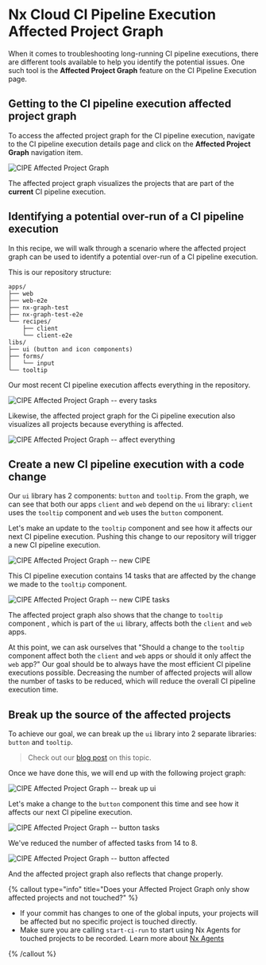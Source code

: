# Nx Cloud CI Pipeline Execution Affected Project Graph

When it comes to troubleshooting long-running CI pipeline executions, there are different tools available to help you identify the potential issues. One such tool is the **Affected Project Graph** feature on the CI Pipeline Execution page.

## Getting to the CI pipeline execution affected project graph

To access the affected project graph for the CI pipeline execution, navigate to the CI pipeline execution details page and click on the **Affected Project Graph** navigation item.

![CIPE Affected Project Graph](/nx-cloud/recipes/cipe-affected-project-graph-nav-item.png)

The affected project graph visualizes the projects that are part of the **current** CI pipeline execution.

## Identifying a potential over-run of a CI pipeline execution

In this recipe, we will walk through a scenario where the affected project graph can be used to identify a potential over-run of a CI pipeline execution.

This is our repository structure:

```text
apps/
├── web
├── web-e2e
├── nx-graph-test
├── nx-graph-test-e2e
└── recipes/
    ├── client
    └── client-e2e
libs/
├── ui (button and icon components)
├── forms/
│   └── input
└── tooltip
```

Our most recent CI pipeline execution affects everything in the repository.

![CIPE Affected Project Graph -- every tasks](/nx-cloud/recipes/cipe-affected-project-graph-every-tasks.png)

Likewise, the affected project graph for the Ci pipeline execution also visualizes all projects because everything is affected.

![CIPE Affected Project Graph -- affect everything](/nx-cloud/recipes/cipe-affected-project-graph-every-projects.png)

## Create a new CI pipeline execution with a code change

Our `ui` library has 2 components: `button` and `tooltip`. From the graph, we can see that both our apps `client` and `web` depend on the `ui` library: `client` uses the `tooltip` component and `web` uses the `button` component.

Let's make an update to the `tooltip` component and see how it affects our next CI pipeline execution. Pushing this change to our repository will trigger a new CI pipeline execution.

![CIPE Affected Project Graph -- new CIPE](/nx-cloud/recipes/cipe-affected-project-graph-tooltip-tasks.png)

This CI pipeline execution contains 14 tasks that are affected by the change we made to the `tooltip` component.

![CIPE Affected Project Graph -- new CIPE tasks](/nx-cloud/recipes/cipe-affected-project-graph-tooltip-affected.png)

The affected project graph also shows that the change to `tooltip` component , which is part of the `ui` library, affects both the `client` and `web` apps.

At this point, we can ask ourselves that "Should a change to the `tooltip` component affect both the `client` and `web` apps or should it only affect the `web` app?" Our goal should be to always have the most efficient CI pipeline executions possible. Decreasing the number of affected projects will allow the number of tasks to be reduced, which will reduce the overall CI pipeline execution time.

## Break up the source of the affected projects

To achieve our goal, we can break up the `ui` library into 2 separate libraries: `button` and `tooltip`.

> Check out our [blog post](/blog/improve-architecture-and-ci-times-with-projects) on this topic.

Once we have done this, we will end up with the following project graph:

![CIPE Affected Project Graph -- break up ui](/nx-cloud/recipes/cipe-affected-project-graph-break-up-ui.png)

Let's make a change to the `button` component this time and see how it affects our next CI pipeline execution.

![CIPE Affected Project Graph -- button tasks](/nx-cloud/recipes/cipe-affected-project-graph-button-tasks.png)

We've reduced the number of affected tasks from 14 to 8.

![CIPE Affected Project Graph -- button affected](/nx-cloud/recipes/cipe-affected-project-graph-button-affected.png)

And the affected project graph also reflects that change properly.

{% callout type="info" title="Does your Affected Project Graph only show affected projects and not touched?" %}

- If your commit has changes to one of the global inputs, your projects will be affected but no specific project is touched directly.
- Make sure you are calling `start-ci-run` to start using Nx Agents for touched projects to be recorded. Learn more about [Nx Agents](/ci/features/distribute-task-execution)

{% /callout %}
